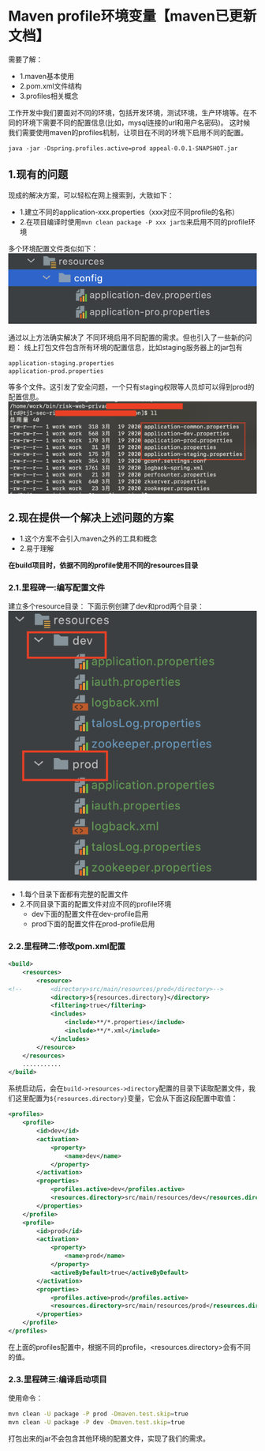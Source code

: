 # Maven profile环境变量【maven已更新文档】

需要了解：
- 1.maven基本使用
- 2.pom.xml文件结构
- 3.profiles相关概念

工作开发中我们要面对不同的环境，包括开发环境，测试环境，生产环境等。在不同的环境下需要不同的配置信息(比如，mysql连接的url和用户名密码)。
这时候我们需要使用maven的profiles机制，让项目在不同的环境下启用不同的配置。

```
java -jar -Dspring.profiles.active=prod appeal-0.0.1-SNAPSHOT.jar
```
## 1.现有的问题
现成的解决方案，可以轻松在网上搜索到，大致如下：
- 1.建立不同的application-xxx.properties（xxx对应不同profile的名称）
- 2.在项目编译时使用``mvn clean package -P xxx jar包``来启用不同的profile环境

多个环境配置文件类似如下：
![fail](img/3.1.png)

通过以上方法确实解决了 不同环境启用不同配置的需求。但也引入了一些新的问题：
线上打包文件包含所有环境的配置信息，比如staging服务器上的jar包有
```
application-staging.properties
application-prod.properties
```
等多个文件。这引发了安全问题，一个只有staging权限等人员却可以得到prod的配置信息。
![fail](img/3.2.png)

## 2.现在提供一个解决上述问题的方案
- 1.这个方案不会引入maven之外的工具和概念
- 2.易于理解

**在build项目时，依据不同的profile使用不同的resources目录**


### 2.1.里程碑一:编写配置文件
建立多个resource目录：
下面示例创建了dev和prod两个目录：
![fail-w302](img/3.3.png)

- 1.每个目录下面都有完整的配置文件
- 2.不同目录下面的配置文件对应不同的profile环境
    - dev下面的配置文件在dev-profile启用
    - prod下面的配置文件在prod-profile启用

    
### 2.2.里程碑二:修改pom.xml配置
```xml
<build>
    <resources>
        <resource>
<!--        <directory>src/main/resources/prod</directory>-->
            <directory>${resources.directory}</directory>
            <filtering>true</filtering>
            <includes>
                <include>**/*.properties</include>
                <include>**/*.xml</include>
            </includes>
        </resource>
    </resources>
    ...........
</build>
```
系统启动后，会在``build->resources->directory``配置的目录下读取配置文件，我们这里配置为``${resources.directory}``变量，它会从下面这段配置中取值：

```xml
<profiles>
    <profile>
        <id>dev</id>
        <activation>
            <property>
                <name>dev</name>
            </property>
        </activation>
        <properties>
            <profiles.active>dev</profiles.active>
            <resources.directory>src/main/resources/dev</resources.directory>
        </properties>
    </profile>
    <profile>
        <id>prod</id>
        <activation>
            <property>
                <name>prod</name>
            </property>
            <activeByDefault>true</activeByDefault>
        </activation>
        <properties>
            <profiles.active>prod</profiles.active>
            <resources.directory>src/main/resources/prod</resources.directory>
        </properties>
    </profile>
</profiles>
```
在上面的profiles配置中，根据不同的profile，<resources.directory>会有不同的值。

### 2.3.里程碑三:编译启动项目
使用命令：
```sh
mvn clean -U package -P prod -Dmaven.test.skip=true
mvn clean -U package -P dev -Dmaven.test.skip=true
```
打包出来的jar不会包含其他环境的配置文件，实现了我们的需求。